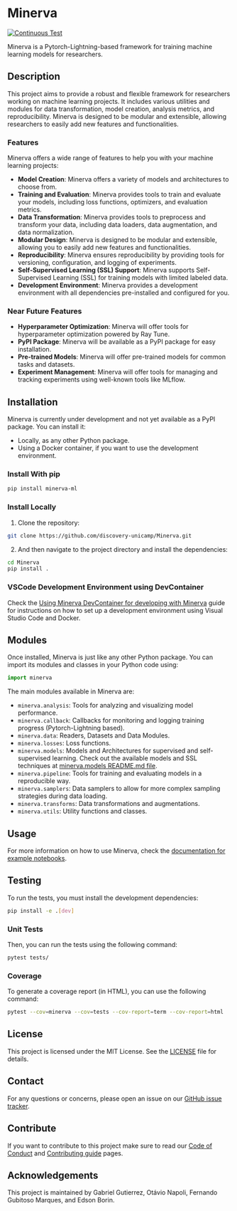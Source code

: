 # Minerva

[![Continuous Test](https://github.com/discovery-unicamp/Minerva-Dev/actions/workflows/continuous-testing.yml/badge.svg)](https://github.com/discovery-unicamp/Minerva/actions/workflows/python-app.yml)

Minerva is a Pytorch-Lightning-based framework for training machine learning models for researchers.

## Description

This project aims to provide a robust and flexible framework for researchers working on machine learning projects. It includes various utilities and modules for data transformation, model creation, analysis metrics, and reproducibility. Minerva is designed to be modular and extensible, allowing researchers to easily add new features and functionalities.

### Features

Minerva offers a wide range of features to help you with your machine learning projects:

- **Model Creation**: Minerva offers a variety of models and architectures to choose from.
- **Training and Evaluation**: Minerva provides tools to train and evaluate your models, including loss functions, optimizers, and evaluation metrics.
- **Data Transformation**: Minerva provides tools to preprocess and transform your data, including data loaders, data augmentation, and data normalization.
- **Modular Design**: Minerva is designed to be modular and extensible, allowing you to easily add new features and functionalities.
- **Reproducibility**: Minerva ensures reproducibility by providing tools for versioning, configuration, and logging of experiments.
- **Self-Supervised Learning (SSL) Support**: Minerva supports Self-Supervised Learning (SSL) for training models with limited labeled data.
- **Development Environment**: Minerva provides a development environment with all dependencies pre-installed and configured for you.

### Near Future Features

- **Hyperparameter Optimization**: Minerva will offer tools for hyperparameter optimization powered by Ray Tune.
- **PyPI Package**: Minerva will be available as a PyPI package for easy installation.
- **Pre-trained Models**: Minerva will offer pre-trained models for common tasks and datasets.
- **Experiment Management**: Minerva will offer tools for managing and tracking experiments using well-known tools like MLflow.

## Installation

Minerva is currently under development and not yet available as a PyPI package. You can install it:
- Locally, as any other Python package.
- Using a Docker container, if you want to use the development environment.

### Install With pip
```bash
pip install minerva-ml
```

### Install Locally

1. Clone the repository:

```bash
git clone https://github.com/discovery-unicamp/Minerva.git
```

2. And then navigate to the project directory and install the dependencies:

```bash
cd Minerva
pip install .
```


### VSCode Development Environment using DevContainer

Check the [Using Minerva DevContainer for developing with Minerva](.devcontainer/README.md) guide for instructions on how to set up a development environment using Visual Studio Code and Docker.

## Modules

Once installed, Minerva is just like any other Python package. You can import its modules and classes in your Python code using:

```python
import minerva
```

The main modules available in Minerva are:
- `minerva.analysis`: Tools for analyzing and visualizing model performance.
- `minerva.callback`: Callbacks for monitoring and logging training progress (Pytorch-Lightning based).
- `minerva.data`: Readers, Datasets and Data Modules.
- `minerva.losses`: Loss functions.
- `minerva.models`: Models and Architectures for supervised and self-supervised learning. Check out the available models and SSL techniques at [minerva.models README.md file](minerva/models/README.md).
- `minerva.pipeline`: Tools for training and evaluating models in a reproducible way.
- `minerva.samplers`: Data samplers to allow for more complex sampling strategies during data loading.
- `minerva.transforms`: Data transformations and augmentations.
- `minerva.utils`: Utility functions and classes.

## Usage

For more information on how to use Minerva, check the [documentation for example notebooks](docs/notebooks).


## Testing

To run the tests, you must install the development dependencies:

```bash
pip install -e .[dev]
```

### Unit Tests

Then, you can run the tests using the following command:

```bash
pytest tests/
```

### Coverage

To generate a coverage report (in HTML), you can use the following command:

```bash
pytest --cov=minerva --cov=tests --cov-report=term --cov-report=html
```


## License

This project is licensed under the MIT License. See the [LICENSE](LICENSE) file for details.

## Contact

For any questions or concerns, please open an issue on our [GitHub issue tracker](https://github.com/discovery-unicamp/Minerva-Dev/issues).

## Contribute

If you want to contribute to this project make sure to read our [Code of Conduct](CODE_OF_CONDUCT.md) and [Contributing guide](CONTRIBUTING.md) pages.

## Acknowledgements

This project is maintained by Gabriel Gutierrez, Otávio Napoli, Fernando Gubitoso Marques, and Edson Borin.

